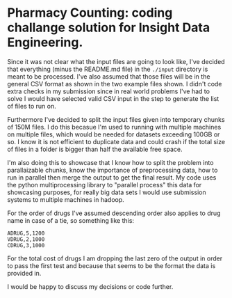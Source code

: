 # Pharmacy Counting: coding challange solution for Insight Data Engineering.

Since it was not clear what the input files are going to look like, I've decided that everything (minus the README.md file) in the ```./input``` directory is meant to be processed. I've also assumed that those files will be in the general CSV format as shown in the two example files shown. I didn't code extra checks in my submission since in real world problems I've had to solve I would have selected valid CSV input in the step to generate the list of files to run on. 

Furthermore I've decided to split the input files given into temporary chunks of 150M files. I do this becasue I'm used to running with multiple machines on multiple files, which would be needed for datasets exceeding 100GB or so. I know it is not efficient to duplicate data and could crash if the total size of files in a folder is bigger than half the available free space.

I'm also doing this to showcase that I know how to split the problem into parallaizable chunks, know the importance of preprocessing data, how to run in parallel then merge the output to get the final result. My code uses the python multiprocessing library to "parallel process" this data for showcasing purposes, for really big data sets I would use submission systems to multiple machines in hadoop. 

For the order of drugs I've assumed descending order also applies to drug name in case of a tie, so something like this:
```
ADRUG,5,1200
VDRUG,2,1000
CDRUG,3,1000
```
For the total cost of drugs I am dropping the last zero of the output in order to pass the first test and because that seems to be the format the data is provided in.

I would be happy to discuss my decisions or code further. 
